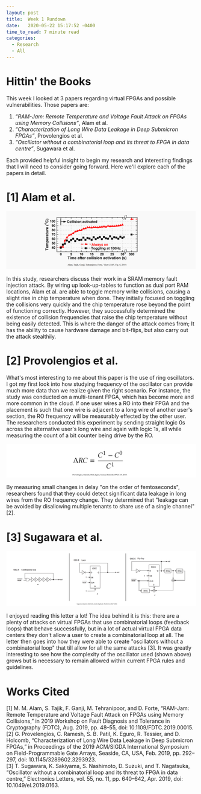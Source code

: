 ```yaml
---
layout: post
title:  Week 1 Rundown
date:   2020-05-22 15:17:52 -0400
time_to_read: 7 minute read
categories:
  - Research
  - All
---
```

# Hittin' the Books

This week I looked at 3 papers regarding virtual FPGAs and possible vulnerabilities. Those papers are:
1. *“RAM-Jam: Remote Temperature and Voltage Fault Attack on FPGAs using Memory Collisions”*, Alam et al.
2. *“Characterization of Long Wire Data Leakage in Deep Submicron FPGAs”*, Provolengios et al.
3. *“Oscillator without a combinatorial loop and its threat to FPGA in data centre”*, Sugawara et al.

Each provided helpful insight to begin my research and interesting findings that I will need to consider going forward. Here we'll explore each of the papers in detail.  

# [1] Alam et al.

![From "RAM-Jam", Figure 6](/images/week_1/ram_jam_figure.PNG)

In this study, researchers discuss their work in a SRAM memory fault injection attack. By wiring up look-up-tables to function as dual port RAM locations, Alam et al. are able to toggle memory write collisions, causing a slight rise in chip temperature when done. They initially focused on toggling the collisions very quickly and the chip temperature rose beyond the point of functioning correctly. However, they successfully determined the existence of collision frequencies that raise the chip temperature without being easily detected. This is where the danger of the attack comes from; It has the ability to cause hardware damage and bit-flips, but also carry out the attack stealthily.

# [2] Provolengios et al.

What's most interesting to me about this paper is the use of ring oscillators. I got my first look into how studying frequency of the oscillator can provide much more data than we realize given the right scenario. For instance, the study was conducted on a multi-tenant FPGA, which has become more and more common in the cloud. If one user wires a RO into their FPGA and the placement is such that one wire is adjacent to a long wire of another user's section, the RO frequency will be measurably effected by the other user. The researchers conducted this experiment by sending straight logic 0s across the alternative user's long wire and again with logic 1s, all while measuring the count of a bit counter being drive by the RO.

![From "Long Wire Data Leakage", Figure 1](/images/week_1/ro_equation.PNG)

By measuring small changes in delay "on the order of femtoseconds", researchers found that they could detect significant data leakage in long wires from the RO frequency change. They determined that "leakage can be avoided by disallowing multiple tenants to share use of a single channel" [2].

# [3] Sugawara et al.

![From "Oscillator without combinatorial logic", Figure 2](/images/week_1/oscillators3.PNG)

I enjoyed reading this letter a lot! The idea behind it is this: there are a plenty of attacks on virtual FPGAs that use combinatorial loops (feedback loops) that behave successfully, but in a lot of actual virtual FPGA data centers they don't allow a user to create a combinatorial loop at all. The letter then goes into how they were able to create "oscillators without a combinatorial loop" that till allow for all the same attacks [3]. It was greatly interesting to see how the complexity of the oscillator used (shown above) grows but is necessary to remain allowed within current FPGA rules and guidelines.

# Works Cited

[1] M. M. Alam, S. Tajik, F. Ganji, M. Tehranipoor, and D. Forte, “RAM-Jam: Remote Temperature and Voltage Fault Attack on FPGAs using Memory Collisions,” in 2019 Workshop on Fault Diagnosis and Tolerance in Cryptography (FDTC), Aug. 2019, pp. 48–55, doi: 10.1109/FDTC.2019.00015.  
[2] G. Provelengios, C. Ramesh, S. B. Patil, K. Eguro, R. Tessier, and D. Holcomb, “Characterization of Long Wire Data Leakage in Deep Submicron FPGAs,” in Proceedings of the 2019 ACM/SIGDA International Symposium on Field-Programmable Gate Arrays, Seaside, CA, USA, Feb. 2019, pp. 292–297, doi: 10.1145/3289602.3293923.  
[3] T. Sugawara, K. Sakiyama, S. Nashimoto, D. Suzuki, and T. Nagatsuka, “Oscillator without a combinatorial loop and its threat to FPGA in data centre,” Electronics Letters, vol. 55, no. 11, pp. 640–642, Apr. 2019, doi: 10.1049/el.2019.0163.
